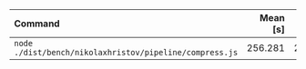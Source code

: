 | Command | Mean [s] | Min [s] | Max [s] | Relative |
|:---|---:|---:|---:|---:|
| `node ./dist/bench/nikolaxhristov/pipeline/compress.js` | 256.281 | 256.281 | 256.281 | 1.00 |
